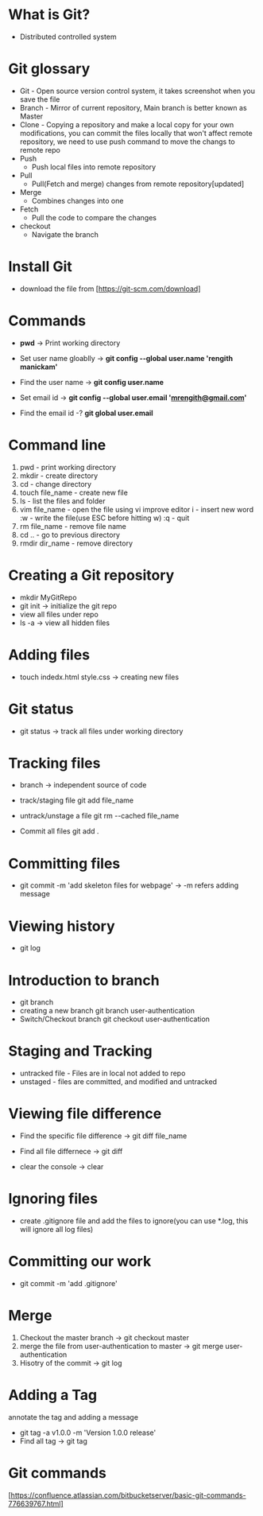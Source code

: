 # What is Git?
  - Distributed controlled system
# Git glossary

- Git
      - Open source version control system, it takes screenshot when you save the file
- Branch
      - Mirror of current repository, Main branch is better known as Master
- Clone
      - Copying a repository and make a local copy for your own modifications, 
        you can commit the files locally that won't affect remote repository, 
        we need to use push command to move the changs to remote repo
-  Push
     - Push local files into remote repository 
- Pull
    - Pull(Fetch and merge) changes from remote repository[updated] 
- Merge
    - Combines changes into one   
- Fetch
    - Pull the code to compare the changes 
- checkout
    - Navigate the branch 


# Install Git

- download the file from [https://git-scm.com/download] 

# Commands
 - **pwd** -> Print working directory

 - Set user name gloablly -> **git config --global user.name 'rengith manickam'**
 - Find the user name -> **git config user.name**
 - Set email id -> **git config --global user.email 'mrengith@gmail.com'**
 - Find the email id -? **git global user.email**

# Command line

1. pwd - print working directory
2. mkdir - create directory
3. cd - change directory
4. touch file_name - create new file
5. ls - list the files and folder
6. vim file_name - open the file using vi improve editor
    i - insert new word
    :w - write the file(use ESC before hitting w)
    :q - quit
7. rm file_name - remove file name
8. cd .. - go to previous directory
9. rmdir dir_name - remove directory

# Creating a Git repository

- mkdir MyGitRepo
- git init -> initialize the git repo
- view all files under repo
-  ls -a -> view all hidden files

# Adding files
- touch indedx.html style.css -> creating new files

# Git status

- git status -> track all files under working directory

# Tracking files
 - branch -> independent source of code 
 - track/staging file
      git add file_name
      
  - untrack/unstage a file
      git rm --cached file_name
  - Commit all files
     git add .
# Committing files

- git commit -m 'add skeleton files for webpage' -> -m refers adding message

# Viewing history
- git log

# Introduction to branch
- git branch
- creating a new branch
    git branch user-authentication
- Switch/Checkout branch
    git checkout user-authentication
    
# Staging and Tracking
 - untracked file - Files are in local not added to repo
 - unstaged - files are committed, and modified and untracked

# Viewing file difference

 - Find the specific file difference -> git diff file_name
 - Find all file differnece -> git diff

 - clear the console -> clear

# Ignoring files
- create .gitignore file and add the files to ignore(you can use *.log, this will ignore all log files)

# Committing our work
 - git commit -m 'add .gitignore'

# Merge

1. Checkout the master branch -> git checkout master
2. merge the file from user-authentication to master -> git merge user-authentication
3. Hisotry of the commit -> git log

# Adding a Tag
annotate the tag and adding a message
- git tag -a v1.0.0 -m 'Version 1.0.0 release'
- Find all tag -> git tag

# Git commands

[https://confluence.atlassian.com/bitbucketserver/basic-git-commands-776639767.html]
